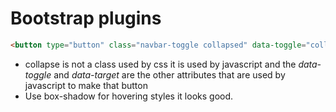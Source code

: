 # Bootstrap plugins
```html
<button type="button" class="navbar-toggle collapsed" data-toggle="collapse" data-target="#collapsable-nav" aria-expanded="false"></button>
```
- collapse is not a class used by css it is used by javascript and the *data-toggle* and *data-target* are the other attributes that are used by javascript to make that button
- Use box-shadow for hovering styles it looks good.